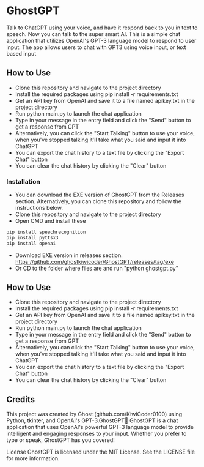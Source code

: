 # GhostGPT
Talk to ChatGPT using your voice, and have it respond back to you in text to speech. Now you can talk to the super smart AI. This is a simple chat application that utilizes OpenAI's GPT-3 language model to respond to user input. The app allows users to chat with GPT3 using voice input, or text based input

## How to Use

- Clone this repository and navigate to the project directory
- Install the required packages using pip install -r requirements.txt
- Get an API key from OpenAI and save it to a file named apikey.txt in the project directory
- Run python main.py to launch the chat application
- Type in your message in the entry field and click the "Send" button to get a response from GPT
- Alternatively, you can click the "Start Talking" button to use your voice, when you've stopped talking it'll take what you said and input it into ChatGPT
- You can export the chat history to a text file by clicking the "Export Chat" button
- You can clear the chat history by clicking the "Clear" button


### Installation
- You can download the EXE version of GhostGPT from the Releases section. Alternatively, you can clone this repository and follow the instructions below.
- Clone this repository and navigate to the project directory
- Open CMD and install these

```python
pip install speechrecognition
pip install pyttsx3
pip install openai

```

- Download EXE version in releases section.
https://github.com/ghostkiwicoder/GhostGPT/releases/tag/exe
- Or CD to the folder where files are and run "python ghostgpt.py"


## How to Use

- Clone this repository and navigate to the project directory
- Install the required packages using pip install -r requirements.txt
- Get an API key from OpenAI and save it to a file named apikey.txt in the project directory
- Run python main.py to launch the chat application
- Type in your message in the entry field and click the "Send" button to get a response from GPT
- Alternatively, you can click the "Start Talking" button to use your voice, when you've stopped talking it'll take what you said and input it into ChatGPT
- You can export the chat history to a text file by clicking the "Export Chat" button
- You can clear the chat history by clicking the "Clear" button

## Credits

This project was created by Ghost (github.com/KiwiCoder0100) using Python, tkinter, and OpenAI's GPT-3.GhostGPT👻
GhostGPT is a chat application that uses OpenAI's powerful GPT-3 language model to provide intelligent and engaging responses to your input. Whether you prefer to type or speak, GhostGPT has you covered!

License
GhostGPT is licensed under the MIT License. See the LICENSE file for more information.
